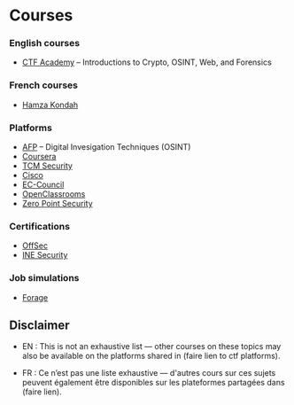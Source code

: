 #  Courses 

###  English courses
- [CTF Academy](https://ctfacademy.github.io/index.htm) – Introductions to Crypto, OSINT, Web, and Forensics
###  French courses
- [Hamza Kondah](https://www.alphorm.com/formateur/hamza-kondah) 

### Platforms
- [AFP](https://digitalcourses.afp.com/) – Digital Invesigation Techniques (OSINT)
- [Coursera](https://www.coursera.org/courses)
- [TCM Security](https://academy.tcm-sec.com/)
- [Cisco](https://www.netacad.com/catalogs/learn)
- [EC-Council](https://codered.eccouncil.org/)
- [OpenClassrooms](https://openclassrooms.com/)
- [Zero Point Security](https://www.zeropointsecurity.co.uk/)

### Certifications
- [OffSec](https://www.offsec.com/)
- [INE Security](https://security.ine.com/)
### Job simulations
- [Forage](https://www.theforage.com/simulations?careers=security)

## Disclaimer
- EN : This is not an exhaustive list — other courses on these topics may also be available on the platforms shared in (faire lien to ctf platforms).

- FR : Ce n’est pas une liste exhaustive — d'autres cours sur ces sujets peuvent également être disponibles sur les plateformes partagées dans (faire lien).